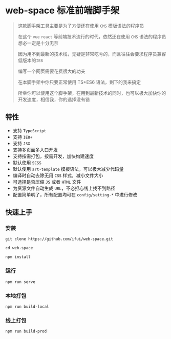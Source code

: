 # web-space 标准前端脚手架

> 这款脚手架工具主要是为了方便还在使用 `CMS` 模版语法的程序员
>
> 在这个 `vue` `react` 等前端技术流行的时代，依然还在使用 `CMS` 语法的程序员想必一定是十分无奈
>
> 因为用不到最新的技术栈，无疑是非常吃亏的，而且往往会要求程序员兼容低版本的`IE8`
>
> 编写一个网页需要花费很大的功夫
>
> 在本脚手架中你只要正常使用 TS+ES6 语法，剩下的我来搞定
>
> 所幸你可以使用这个脚手架，在用到最新技术的同时，也可以极大加快你的开发速度，相信我，你的选择没有错

## 特性

- 支持 `TypeScript`
- 支持 `IE8+`
- 支持 `JSX`
- 支持多页面多入口开发
- 支持按需打包，按需开发，加快构建速度
- 默认使用 `SCSS`
- 默认使用 `art-template` 模板语法，可以极大减少代码量
- 编译时自动去除无用 `CSS` 样式，减小文件大小
- 可选择是否压缩 `JS` 或者 `HTML` 文件
- 为资源文件自动生成 `URL`，不必担心线上找不到路径
- 配置简单明了，所有配置均可在 `config/setting-*` 中进行修改

## 快速上手

### 安装

`git clone https://github.com/ifui/web-space.git`

`cd web-space`

`npm install`

### 运行

`npm run serve`

### 本地打包

`npm run build-local`

### 线上打包

`npm run build-prod`
